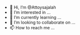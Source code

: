 - 👋 Hi, I’m @Attoysajalah
- 👀 I’m interested in ...
- 🌱 I’m currently learning ...
- 💞️ I’m looking to collaborate on ...
- 📫 How to reach me ...

<!---
Attoysajalah/Attoysajalah is a ✨ special ✨ repository because its `README.md` (this file) appears on your GitHub profile.
You can click the Preview link to take a look at your changes.
--->
